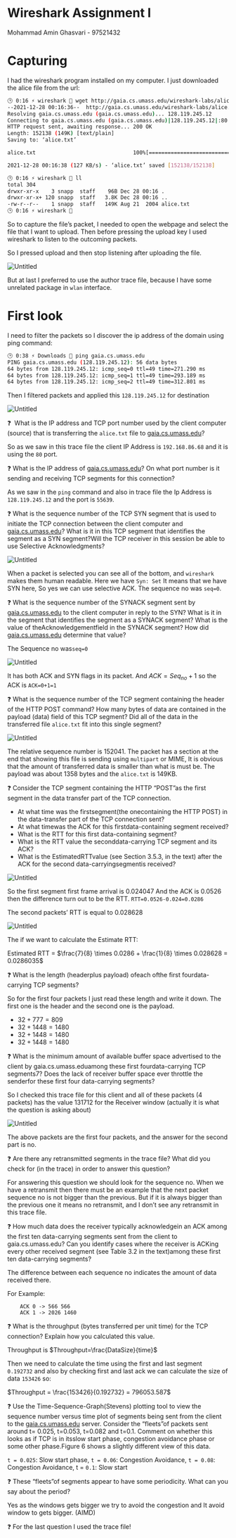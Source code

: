 # Wireshark Assignment I

Mohammad Amin Ghasvari - 97521432

# Capturing

I had the wireshark program installed on my computer. I just downloaded the alice file from the url:

```bash
🕒 0:16 ⚡ wireshark 👾 wget http://gaia.cs.umass.edu/wireshark-labs/alice.txt
--2021-12-28 00:16:36--  http://gaia.cs.umass.edu/wireshark-labs/alice.txt
Resolving gaia.cs.umass.edu (gaia.cs.umass.edu)... 128.119.245.12
Connecting to gaia.cs.umass.edu (gaia.cs.umass.edu)|128.119.245.12|:80... connected.
HTTP request sent, awaiting response... 200 OK
Length: 152138 (149K) [text/plain]
Saving to: ‘alice.txt’

alice.txt                               100%[===============================================================================>] 148.57K   127KB/s    in 1.2s

2021-12-28 00:16:38 (127 KB/s) - ‘alice.txt’ saved [152138/152138]

🕒 0:16 ⚡ wireshark 👾 ll
total 304
drwxr-xr-x    3 snapp  staff    96B Dec 28 00:16 .
drwxr-xr-x+ 120 snapp  staff   3.8K Dec 28 00:16 ..
-rw-r--r--    1 snapp  staff   149K Aug 21  2004 alice.txt
🕒 0:16 ⚡ wireshark 👾
```

So to capture the file’s packet, I needed to open the webpage and select the file that I want to upload. Then before pressing the upload key I used wireshark to listen to the outcoming packets.

So I pressed upload and then stop listening after uploading the file.

![Untitled](Network/University%20bc284/Wireshark%20%2066880/Untitled.png)

But at last I preferred to use the author trace file, because I have some unrelated package in `wlan` interface.

# First look

I need to filter the packets so I discover the ip address of the domain using ping command:

```bash
🕒 0:38 ⚡ Downloads 👾 ping gaia.cs.umass.edu
PING gaia.cs.umass.edu (128.119.245.12): 56 data bytes
64 bytes from 128.119.245.12: icmp_seq=0 ttl=49 time=271.290 ms
64 bytes from 128.119.245.12: icmp_seq=1 ttl=49 time=293.189 ms
64 bytes from 128.119.245.12: icmp_seq=2 ttl=49 time=312.801 ms
```

Then I filtered packets and applied this  `128.119.245.12`  for destination

![Untitled](Network/University%20bc284/Wireshark%20%2066880/Untitled%201.png)

❓  What is the IP address and TCP port number used by the client computer (source) that is transferring the `alice.txt` file to [gaia.cs.umass.edu](http://gaia.cs.umass.edu/)?

So as we saw in this trace file the client IP Address is `192.168.86.68` and it is using the `80` port.

❓ What is the IP address of [gaia.cs.umass.edu](http://gaia.cs.umass.edu/)? On what port number is it sending and receiving TCP segments for this connection?

As we saw in the `ping` command and also in trace file the Ip Address is `128.119.245.12` and the port is `55639`.

❓ What is the sequence number of the TCP SYN segment that is used to initiate the TCP connection between the client computer and [gaia.cs.umass.edu](http://gaia.cs.umass.edu/)? What is it in this TCP segment that identifies the segment as a SYN segment?Will the TCP receiver in this session be able to use Selective Acknowledgments?

![Untitled](Network/University%20bc284/Wireshark%20%2066880/Untitled%202.png)

When a packet is selected you can see all of the bottom, and `wireshark` makes them human readable. Here we have `Syn: Set` It means that we have SYN here, So yes we can use selective ACK. The sequence no was `seq=0`.

❓ What is the sequence number of the SYNACK segment sent by [gaia.cs.umass.edu](http://gaia.cs.umass.edu/) to the client computer in reply to the SYN? What is it in the segment that identifies the segment as a SYNACK segment? What is the value of theAcknowledgementfield in the SYNACK segment? How did [gaia.cs.umass.edu](http://gaia.cs.umass.edu/) determine that value?

The Sequence no was`seq=0`

![Untitled](Network/University%20bc284/Wireshark%20%2066880/Untitled%203.png)

It has both ACK and SYN flags in its packet. And $ACK=Seq_{no} +1$ so the ACK is `ACK=0+1=1`

❓ What is the sequence number of the TCP segment containing the header of the HTTP POST command? How many bytes of data are contained in the payload (data) field of this TCP segment? Did all of the data in the transferred file `alice.txt` fit into this single segment?

![Untitled](Network/University%20bc284/Wireshark%20%2066880/Untitled%204.png)

The relative sequence number is 152041. The packet has a section at the end that showing this file is sending using `multipart` or MIME, It is obvious that the amount of transferred data is smaller than what is must be. The payload was about 1358 bytes and the `alice.txt` is 149KB.

❓ Consider the TCP segment containing the HTTP “POST”as the first segment in the data transfer part of the TCP connection.

- At what time was the firstsegment(the onecontaining the HTTP POST) in the data-transfer part of the TCP connection sent?
- At what timewas the ACK for this firstdata-containing segment received?
- What is the RTT for this first data-containing segment?
- What is the RTT value the seconddata-carrying TCP segment and its ACK?
- What is the EstimatedRTTvalue (see Section 3.5.3, in the text) after the ACK for the second data-carryingsegmentis received?

![Untitled](Network/University%20bc284/Wireshark%20%2066880/Untitled%205.png)

So the first segment first frame arrival is 0.024047 And the ACK is 0.0526 then the difference turn out to be the RTT. `RTT=0.0526-0.024=0.0286`

The second packets’ RTT is equal to 0.028628

![Untitled](Network/University%20bc284/Wireshark%20%2066880/Untitled%206.png)

The if we want to calculate the Estimate RTT:

Estimated RTT = $\frac{7}{8} \times 0.0286 + \frac{1}{8} \times  0.028628 = 0.0286035$

❓ What is the length (headerplus payload) ofeach ofthe first fourdata-carrying TCP segments?

So for the first four packets I just read these length and write it down.  The first one is the header and the second one is the payload.

- $32 + 777 = 809$
- $32 + 1448=1480$
- $32 + 1448=1480$
- $32 + 1448=1480$

❓ What is the minimum amount of available buffer space advertised to the client by gaia.cs.umass.eduamong these first fourdata-carrying TCP segments7?  Does the lack of receiver buffer space ever throttle the senderfor these first four data-carrying segments?

So I checked this trace file for this client and all of these packets (4 packets) has the value 131712 for the Receiver window (actually it is what the question is asking about)

![Untitled](Network/University%20bc284/Wireshark%20%2066880/Untitled%207.png)

The above packets are the first four packets, and the answer for the second part is no.

❓ Are there any retransmitted segments in the trace file? What did you check for (in the trace) in order to answer this question?

For answering this question we should look for the sequence no. When we have a retransmit then there must be an example that the next packet sequence no is not bigger than the previous. But if it is always bigger than the previous one it means no retransmit, and I don’t see any retransmit in this trace file.

❓ How much data does the receiver typically acknowledgein an ACK among the first ten data-carrying segments sent from the client to gaia.cs.umass.edu? Can you identify cases where the receiver is ACKing every other received segment (see Table 3.2 in the text)among these first ten data-carrying segments?

The difference between each sequence no indicates the amount of data received there.

For Example:

```
	ACK 0 -> 566 566
	ACK 1 -> 2026 1460
```

❓ What is the throughput (bytes transferred per unit time) for the TCP connection? Explain how you calculated this value.

Throughput is $Throughput=\frac{DataSize}{time}$

Then we need to calculate the time using the first and last segment `0.192732` and also by checking first and last ack we can calculate the size of data `153426` so:

$Throughput  = \frac{153426}{0.192732} = 796053.587$

❓ Use the Time-Sequence-Graph(Stevens) plotting tool to view the sequence number versus time plot of segments being sent from the client to the [gaia.cs.umass.edu](http://gaia.cs.umass.edu/) server. Consider the “fleets”of packets sent around t= 0.025, t=0.053, t=0.082 and t=0.1. Comment on whether this looks as if TCP is in itsslow start phase, congestion avoidance phase or some other phase.Figure 6 shows a slightly different view of this data.

`t = 0.025`: Slow start phase, `t = 0.06`: Congestion Avoidance, `t = 0.08`: Congestion Avoidance, t = `0.1`: Slow start

❓ These “fleets”of segments appear to have some periodicity. What can you say about the period?

Yes as the windows gets bigger we try to avoid the congestion and It avoid window to gets bigger. (AIMD)

❓ For the last question I used the trace file!